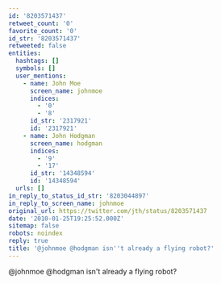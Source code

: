 ```yaml
---
id: '8203571437'
retweet_count: '0'
favorite_count: '0'
id_str: '8203571437'
retweeted: false
entities:
  hashtags: []
  symbols: []
  user_mentions:
    - name: John Moe
      screen_name: johnmoe
      indices:
        - '0'
        - '8'
      id_str: '2317921'
      id: '2317921'
    - name: John Hodgman
      screen_name: hodgman
      indices:
        - '9'
        - '17'
      id_str: '14348594'
      id: '14348594'
  urls: []
in_reply_to_status_id_str: '8203044897'
in_reply_to_screen_name: johnmoe
original_url: https://twitter.com/jth/status/8203571437
date: '2010-01-25T19:25:52.000Z'
sitemap: false
robots: noindex
reply: true
title: '@johnmoe @hodgman isn''t already a flying robot?'
---
```


@johnmoe @hodgman isn't already a flying robot?